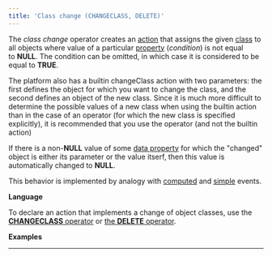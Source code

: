 ```yaml
---
title: 'Class change (CHANGECLASS, DELETE)'
---
```


The *class change* operator creates an [action](Actions.md) that assigns the given [class](Classes.md) to all objects where value of a particular [property](Properties.md) (*condition*) is not equal to **NULL**. The condition can be omitted, in which case it is considered to be equal to **TRUE**.  

The platform also has a builtin changeClass action with two parameters: the first defines the object for which you want to change the class, and the second defines an object of the new class. Since it is much more difficult to determine the possible values of a new class when using the builtin action than in the case of an operator (for which the new class is specified explicitly), it is recommended that you use the operator (and not the builtin action)

If there is a non-**NULL** value of some [data property](Data_properties_DATA_.md) for which the "changed" object is either its parameter or the value itserf, then this value is automatically changed to **NULL**.

This behavior is implemented by analogy with [computed](Calculated_events.md) and [simple](Simple_event.md) events.

**Language**

To declare an action that implements a change of object classes, use the [**CHANGECLASS** operator](CHANGECLASS_operator.md) or [the **DELETE** operator](DELETE_operator.md).

**Examples**


************************

